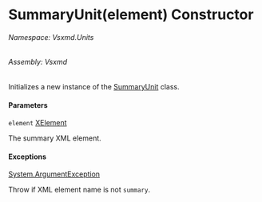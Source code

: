 <a name='M-Vsxmd-Units-SummaryUnit-#ctor-System-Xml-Linq-XElement-'></a>
# SummaryUnit(element) Constructor

###### Namespace:  Vsxmd.Units

###### Assembly:  Vsxmd

Initializes a new instance of the [SummaryUnit](./../SummaryUnit.md) class.

#### Parameters

`element`  [XElement](https://docs.microsoft.com/dotnet/api/System.Xml.Linq.XElement)  

The summary XML element.

#### Exceptions

[System.ArgumentException](https://docs.microsoft.com/dotnet/api/System.ArgumentException)  

Throw if XML element name is not `summary`.
